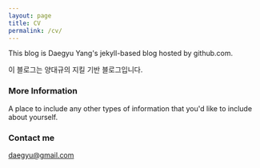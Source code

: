 ```yaml
---
layout: page
title: CV
permalink: /cv/
---
```


This blog is Daegyu Yang's jekyll-based blog hosted by github.com.

이 블로그는 양대규의 지킬 기반 블로그입니다.

### More Information

A place to include any other types of information that you'd like to include about yourself. 

### Contact me

[daegyu@gmail.com](mailto:daegyu@gmail.com)
